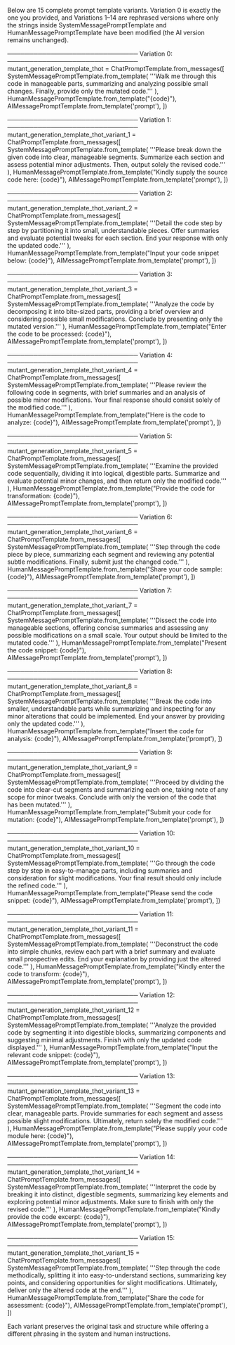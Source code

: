 Below are 15 complete prompt template variants. Variation 0 is exactly the one you provided, and Variations 1–14 are rephrased versions where only the strings inside SystemMessagePromptTemplate and HumanMessagePromptTemplate have been modified (the AI version remains unchanged).

──────────────────────────────
Variation 0:
──────────────────────────────
mutant_generation_template_thot = ChatPromptTemplate.from_messages([
    SystemMessagePromptTemplate.from_template(
        '''Walk me through this code in manageable parts, summarizing and analyzing possible small changes.
Finally, provide only the mutated code.'''
    ),
    HumanMessagePromptTemplate.from_template("{code}"),
    AIMessagePromptTemplate.from_template('prompt'),
])

──────────────────────────────
Variation 1:
──────────────────────────────
mutant_generation_template_thot_variant_1 = ChatPromptTemplate.from_messages([
    SystemMessagePromptTemplate.from_template(
        '''Please break down the given code into clear, manageable segments. Summarize each section and assess potential minor adjustments. Then, output solely the revised code.'''
    ),
    HumanMessagePromptTemplate.from_template("Kindly supply the source code here: {code}"),
    AIMessagePromptTemplate.from_template('prompt'),
])

──────────────────────────────
Variation 2:
──────────────────────────────
mutant_generation_template_thot_variant_2 = ChatPromptTemplate.from_messages([
    SystemMessagePromptTemplate.from_template(
        '''Detail the code step by step by partitioning it into small, understandable pieces. Offer summaries and evaluate potential tweaks for each section. End your response with only the updated code.'''
    ),
    HumanMessagePromptTemplate.from_template("Input your code snippet below: {code}"),
    AIMessagePromptTemplate.from_template('prompt'),
])

──────────────────────────────
Variation 3:
──────────────────────────────
mutant_generation_template_thot_variant_3 = ChatPromptTemplate.from_messages([
    SystemMessagePromptTemplate.from_template(
        '''Analyze the code by decomposing it into bite-sized parts, providing a brief overview and considering possible small modifications. Conclude by presenting only the mutated version.'''
    ),
    HumanMessagePromptTemplate.from_template("Enter the code to be processed: {code}"),
    AIMessagePromptTemplate.from_template('prompt'),
])

──────────────────────────────
Variation 4:
──────────────────────────────
mutant_generation_template_thot_variant_4 = ChatPromptTemplate.from_messages([
    SystemMessagePromptTemplate.from_template(
        '''Please review the following code in segments, with brief summaries and an analysis of possible minor modifications. Your final response should consist solely of the modified code.'''
    ),
    HumanMessagePromptTemplate.from_template("Here is the code to analyze: {code}"),
    AIMessagePromptTemplate.from_template('prompt'),
])

──────────────────────────────
Variation 5:
──────────────────────────────
mutant_generation_template_thot_variant_5 = ChatPromptTemplate.from_messages([
    SystemMessagePromptTemplate.from_template(
        '''Examine the provided code sequentially, dividing it into logical, digestible parts. Summarize and evaluate potential minor changes, and then return only the modified code.'''
    ),
    HumanMessagePromptTemplate.from_template("Provide the code for transformation: {code}"),
    AIMessagePromptTemplate.from_template('prompt'),
])

──────────────────────────────
Variation 6:
──────────────────────────────
mutant_generation_template_thot_variant_6 = ChatPromptTemplate.from_messages([
    SystemMessagePromptTemplate.from_template(
        '''Step through the code piece by piece, summarizing each segment and reviewing any potential subtle modifications. Finally, submit just the changed code.'''
    ),
    HumanMessagePromptTemplate.from_template("Share your code sample: {code}"),
    AIMessagePromptTemplate.from_template('prompt'),
])

──────────────────────────────
Variation 7:
──────────────────────────────
mutant_generation_template_thot_variant_7 = ChatPromptTemplate.from_messages([
    SystemMessagePromptTemplate.from_template(
        '''Dissect the code into manageable sections, offering concise summaries and assessing any possible modifications on a small scale. Your output should be limited to the mutated code.'''
    ),
    HumanMessagePromptTemplate.from_template("Present the code snippet: {code}"),
    AIMessagePromptTemplate.from_template('prompt'),
])

──────────────────────────────
Variation 8:
──────────────────────────────
mutant_generation_template_thot_variant_8 = ChatPromptTemplate.from_messages([
    SystemMessagePromptTemplate.from_template(
        '''Break the code into smaller, understandable parts while summarizing and inspecting for any minor alterations that could be implemented. End your answer by providing only the updated code.'''
    ),
    HumanMessagePromptTemplate.from_template("Insert the code for analysis: {code}"),
    AIMessagePromptTemplate.from_template('prompt'),
])

──────────────────────────────
Variation 9:
──────────────────────────────
mutant_generation_template_thot_variant_9 = ChatPromptTemplate.from_messages([
    SystemMessagePromptTemplate.from_template(
        '''Proceed by dividing the code into clear-cut segments and summarizing each one, taking note of any scope for minor tweaks. Conclude with only the version of the code that has been mutated.'''
    ),
    HumanMessagePromptTemplate.from_template("Submit your code for mutation: {code}"),
    AIMessagePromptTemplate.from_template('prompt'),
])

──────────────────────────────
Variation 10:
──────────────────────────────
mutant_generation_template_thot_variant_10 = ChatPromptTemplate.from_messages([
    SystemMessagePromptTemplate.from_template(
        '''Go through the code step by step in easy-to-manage parts, including summaries and consideration for slight modifications. Your final result should only include the refined code.'''
    ),
    HumanMessagePromptTemplate.from_template("Please send the code snippet: {code}"),
    AIMessagePromptTemplate.from_template('prompt'),
])

──────────────────────────────
Variation 11:
──────────────────────────────
mutant_generation_template_thot_variant_11 = ChatPromptTemplate.from_messages([
    SystemMessagePromptTemplate.from_template(
        '''Deconstruct the code into simple chunks, review each part with a brief summary and evaluate small prospective edits. End your explanation by providing just the altered code.'''
    ),
    HumanMessagePromptTemplate.from_template("Kindly enter the code to transform: {code}"),
    AIMessagePromptTemplate.from_template('prompt'),
])

──────────────────────────────
Variation 12:
──────────────────────────────
mutant_generation_template_thot_variant_12 = ChatPromptTemplate.from_messages([
    SystemMessagePromptTemplate.from_template(
        '''Analyze the provided code by segmenting it into digestible blocks, summarizing components and suggesting minimal adjustments. Finish with only the updated code displayed.'''
    ),
    HumanMessagePromptTemplate.from_template("Input the relevant code snippet: {code}"),
    AIMessagePromptTemplate.from_template('prompt'),
])

──────────────────────────────
Variation 13:
──────────────────────────────
mutant_generation_template_thot_variant_13 = ChatPromptTemplate.from_messages([
    SystemMessagePromptTemplate.from_template(
        '''Segment the code into clear, manageable parts. Provide summaries for each segment and assess possible slight modifications. Ultimately, return solely the modified code.'''
    ),
    HumanMessagePromptTemplate.from_template("Please supply your code module here: {code}"),
    AIMessagePromptTemplate.from_template('prompt'),
])

──────────────────────────────
Variation 14:
──────────────────────────────
mutant_generation_template_thot_variant_14 = ChatPromptTemplate.from_messages([
    SystemMessagePromptTemplate.from_template(
        '''Interpret the code by breaking it into distinct, digestible segments, summarizing key elements and exploring potential minor adjustments. Make sure to finish with only the revised code.'''
    ),
    HumanMessagePromptTemplate.from_template("Kindly provide the code excerpt: {code}"),
    AIMessagePromptTemplate.from_template('prompt'),
])

──────────────────────────────
Variation 15:
──────────────────────────────
mutant_generation_template_thot_variant_15 = ChatPromptTemplate.from_messages([
    SystemMessagePromptTemplate.from_template(
        '''Step through the code methodically, splitting it into easy-to-understand sections, summarizing key points, and considering opportunities for slight modifications. Ultimately, deliver only the altered code at the end.'''
    ),
    HumanMessagePromptTemplate.from_template("Share the code for assessment: {code}"),
    AIMessagePromptTemplate.from_template('prompt'),
])

Each variant preserves the original task and structure while offering a different phrasing in the system and human instructions.
